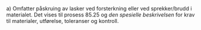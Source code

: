 a) Omfatter påskruing av lasker ved forsterkning eller ved sprekker/brudd i materialet.
Det vises til prosess 85.25 og *den spesielle beskrivelsen* for krav til materialer, utførelse, toleranser og kontroll.

